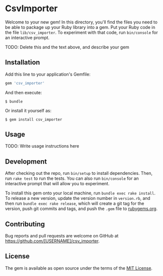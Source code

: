 # CsvImporter

Welcome to your new gem! In this directory, you'll find the files you need to be able to package up your Ruby library into a gem. Put your Ruby code in the file `lib/csv_importer`. To experiment with that code, run `bin/console` for an interactive prompt.

TODO: Delete this and the text above, and describe your gem

## Installation

Add this line to your application's Gemfile:

```ruby
gem 'csv_importer'
```

And then execute:

    $ bundle

Or install it yourself as:

    $ gem install csv_importer

## Usage

TODO: Write usage instructions here

## Development

After checking out the repo, run `bin/setup` to install dependencies. Then, run `rake test` to run the tests. You can also run `bin/console` for an interactive prompt that will allow you to experiment.

To install this gem onto your local machine, run `bundle exec rake install`. To release a new version, update the version number in `version.rb`, and then run `bundle exec rake release`, which will create a git tag for the version, push git commits and tags, and push the `.gem` file to [rubygems.org](https://rubygems.org).

## Contributing

Bug reports and pull requests are welcome on GitHub at https://github.com/[USERNAME]/csv_importer.


## License

The gem is available as open source under the terms of the [MIT License](http://opensource.org/licenses/MIT).


